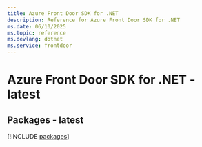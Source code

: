 ```yaml
---
title: Azure Front Door SDK for .NET
description: Reference for Azure Front Door SDK for .NET
ms.date: 06/10/2025
ms.topic: reference
ms.devlang: dotnet
ms.service: frontdoor
---
```

# Azure Front Door SDK for .NET - latest
## Packages - latest
[!INCLUDE [packages](front-door-index.md)]